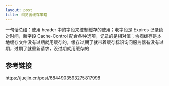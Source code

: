 ```yaml
---
layout: post
title: 浏览器缓存策略
---
```


一句话总结：使用 header 中的字段来控制缓存的使用；老字段是 Expires 记录绝对时间，新字段 Cache-Control 配合各种选项，记录的是相对值；协商缓存是本地缓存文件没有过期就用缓存的，缓存过期了就带着缓存标识询问服务器有没有过期，过期了就重新请求，没过期就用缓存的


## 参考链接

https://juejin.cn/post/6844903593275817998
